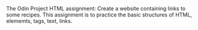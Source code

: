 The Odin Project 
HTML assignment:
Create a website containing links to some recipes.
This assignment is to practice the basic structures of HTML, elememts, tags, text, links.